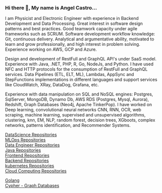 ### Hi there 👋, My name is Angel Castro...

I am Physicist and Electronic Engineer with experience in Backend Development and Data Processing. Great interest in software design patterns and best practices. Good teamwork capacity under agile frameworks such as SCRUM. Software development workflow knowledge: Git, continuous delivery. Analytical and argumentative ability, motivated to learn and grow professionally, and high interest in problem solving. Experience working on AWS, GCP and Azure.

Design and development of RestFull and GraphQL API's under SaaS model. Experience with Java, .NET, PHP, R, Go, NodeJs, and Python. I have used NFC and HTTP protocols for the consumption of RestFull and GraphQL services. Data Pipelines (ETL, ELT, ML), Lambdas, AppSync and StepFunctions implementations in different languages and support services like CloudWatch, XRay, DataDog, Grafana, etc.

Experience with data manipulation on SQL and NoSQL engines: Postgres, SqlServer, MongoDB, Dynamo Db, AWS RDS (Postgres, Mysql, Aurora), Redshift, Graph Databases (Neo4j, Apache TinkerPop). I have worked on Deep learning, convolutional neural networks CNN, RNN, OCR, web scraping, machine learning, supervised and unsupervised algorithms, clustering, knn, EM, NLP, random forest, decision trees, XGboots, complex networks, patterns identification, and Recommender Systems.

<!--
**acastroLML/acastroLML** is a ✨ _special_ ✨ repository because its `README.md` (this file) appears on your GitHub profile.

Here are some ideas to get you started:

- 🔭 I’m currently working on ...
- 🌱 I’m currently learning ...
- 👯 I’m looking to collaborate on ...
- 🤔 I’m looking for help with ...
- 💬 Ask me about ...
- 📫 How to reach me: ...
- 😄 Pronouns: ...
- ⚡ Fun fact: ...
-->

[DataScience Repositories](https://github.com/orgs/DataScienceRepositories/repositories/)       
[MLOps Repositories](https://github.com/orgs/MachineLearningRepositories-Angel/repositories/)  
[Data Engineer Repositories](https://github.com/orgs/DataEngineerRepos-GoF/repositories)  
[Java Repositories](https://github.com/orgs/Java-GoF/repositories)  
[Frontend Repositories](https://github.com/orgs/WebDevelopment-GoF/repositories)  
[Backend Repositories](https://github.com/orgs/Backend-repos-GoF/repositories)   
[kubernetes Repositories](https://github.com/orgs/Kubernetes-repos-GoF/repositories)   
[Cloud Computing Repositories](https://github.com/orgs/Cloud-computing-repos-GoF/repositories)  

[Golang](https://link-url-here.org)  
[Cypher - Graph Databases](https://link-url-here.org)  


